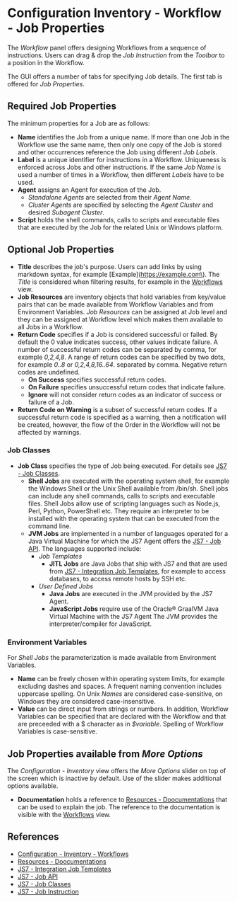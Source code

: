 # Configuration Inventory - Workflow - Job Properties

The *Workflow* panel offers designing Workflows from a sequence of instructions. Users can drag & drop the *Job Instruction* from the *Toolbar* to a position in the Workflow.

The GUI offers a number of tabs for specifying Job details. The first tab is offered for *Job Properties*.

## Required Job Properties

The minimum properties for a Job are as follows:

- **Name** identifies the Job from a unique name. If more than one Job in the Workflow use the same name, then only one copy of the Job is stored and other occurrences reference the Job using different *Job Labels*.
- **Label** is a unique identifier for instructions in a Workflow. Uniqueness is enforced across Jobs and other instructions. If the same *Job Name* is used a number of times in a Workflow, then different *Labels* have to be used.
- **Agent** assigns an Agent for execution of the Job.
  - *Standalone Agents* are selected from their *Agent Name*.
  - *Cluster Agents* are specified by selecting the *Agent Cluster* and desired *Subagent Cluster*.
- **Script** holds the shell commands, calls to scripts and executable files that are executed by the Job for the related Unix or Windows platform.

## Optional Job Properties

- **Title** describes the job's purpose. Users can add links by using markdown syntax, for example \[Example\]\(https://example.com\). The *Title* is considered when filtering results, for example in the [Workflows](/workflows) view.
- **Job Resources** are inventory objects that hold variables from key/value pairs that can be made available from Workflow Variables and from Environment Variables. *Job Resources* can be assigned at Job level and they can be assigned at Workflow level which makes them available to all Jobs in a Workflow.
- **Return Code** specifies if a Job is considered successful or failed. By default the 0 value indicates success, other values indicate failure. A number of successful return codes can be separated by comma, for example *0,2,4,8*. A range of return codes can be specified by two dots, for example *0..8* or *0,2,4,8,16..64*. separated by comma. Negative return codes are undefined.
  - **On Success** specifies successful return codes.
  - **On Failure** specifies unsuccessful return codes that indicate failure.
  - **Ignore** will not consider return codes as an indicator of success or failure of a Job.
- **Return Code on Warning** is a subset of successful return codes. If a successful return code is specified as a warning, then a notification will be created, however, the flow of the Order in the Workflow will not be affected by warnings.

### Job Classes

- **Job Class** specifies the type of Job being executed. For details see [JS7 - Job Classes](https://kb.sos-berlin.com/display/JS7/JS7+-+Job+Classes).
  - **Shell Jobs** are executed with the operating system shell, for example the Windows Shell or the Unix Shell available from /bin/sh. Shell jobs can include any shell commands, calls to scripts and executable files. Shell Jobs allow use of scripting languages such as Node.js, Perl, Python, PowerShell etc. They require an interpreter to be installed with the operating system that can be executed from the command line.
  - **JVM Jobs** are implemented in a number of languages operated for a Java Virtual Machine for which the JS7 Agent offers the [JS7 - Job API](https://kb.sos-berlin.com/display/JS7/JS7+-+Job+API). The languages supported include:
    - *Job Templates*
      - **JITL Jobs** are Java Jobs that ship with JS7 and that are used from [JS7 - Integration Job Templates](https://kb.sos-berlin.com/display/JS7/JS7+-+Integration+Job+Templates), for example to access databases, to access remote hosts by SSH etc.
    - *User Defined Jobs*
      - **Java Jobs** are executed in the JVM provided by the JS7 Agent.
      - **JavaScript Jobs** require use of the Oracle® GraalVM Java Virtual Machine with the JS7 Agent The JVM provides the interpreter/compiler for JavaScript.
  
### Environment Variables

For *Shell Jobs* the parameterization is made available from Environment Variables.

- **Name** can be freely chosen within operating system limits, for example excluding dashes and spaces. A frequent naming convention includes uppercase spelling. On Unix *Names* are considered case-sensitive, on Windows they are considered case-insensitive.
- **Value** can be direct input from strings or numbers. In addition, Workflow Variables can be specified that are declared with the Workflow and that are preceeded with a $ character as in *$variable*. Spelling of Workflow Variables is case-sensitive.

## Job Properties available from *More Options*

The *Configuration - Inventory* view offers the *More Options* slider on top of the screen which is inactive by default. Use of the slider makes additional options available.

- **Documentation** holds a reference to [Resources - Doocumentations](/resources-documentations) that can be used to explain the job. The reference to the documentation is visible with the [Workflows](/workflows) view.

## References

- [Configuration - Inventory - Workflows](/configuration-inventory-workflows)
- [Resources - Doocumentations](/resources-documentations)
- [JS7 - Integration Job Templates](https://kb.sos-berlin.com/display/JS7/JS7+-+Integration+Job+Templates)
- [JS7 - Job API](https://kb.sos-berlin.com/display/JS7/JS7+-+Job+API)
- [JS7 - Job Classes](https://kb.sos-berlin.com/display/JS7/JS7+-+Job+Classes)
- [JS7 - Job Instruction](https://kb.sos-berlin.com/display/JS7/JS7+-+Job+Instruction)
